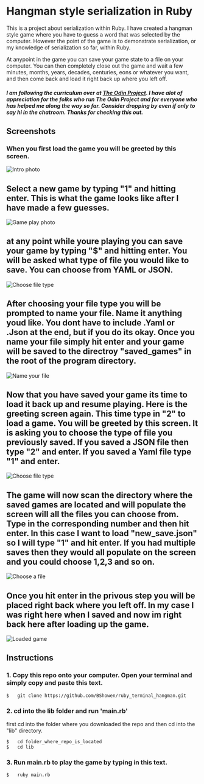 # Hangman style serialization in Ruby

This is a project about serialization within Ruby. I have created a hangman style game where you have to guess a word that was selected by the computer. However the point of the game is to demonstrate serialization, or my knowledge of serialization so far, within Ruby. 

At anypoint in the game you can save your game state to a file on your computer. You can then completely close out the game and wait a few minutes, months, years, decades, centuries, eons or whatever you want, and then come back and load it right back up where you left off. 

##### I am following the curriculum over at [The Odin Project](https://www.theodinproject.com). I have alot of appreciation for the folks who run The Odin Project and for everyone who has helped me along the way so far. Consider dropping by even if only to say hi in the chatroom. Thanks for checking this out. 

## Screenshots
### When you first load the game you will be greeted by this screen. 
![Intro photo](https://github.com/BShowen/ruby_terminal_hangman/blob/master/screenshots/Intro.png "Intro screen")

## Select a new game by typing "1" and hitting enter. This is what the game looks like after I have made a few guesses. 
![Game play photo](https://github.com/BShowen/ruby_terminal_hangman/blob/master/screenshots/game_play.png "Game play")

## at any point while youre playing you can save your game by typing "$" and hitting enter. You will be asked what type of file you would like to save. You can choose from YAML or JSON. 
![Choose file type](https://github.com/BShowen/ruby_terminal_hangman/blob/master/screenshots/save_a_game.png "Choose your file type")

## After choosing your file type you will be prompted to name your file. Name it anything youd like. You dont have to include .Yaml or .Json at the end, but if you do its okay. Once you name your file simply hit enter and your game will be saved to the directroy "saved_games" in the root of the program directory. 
![Name your file](https://github.com/BShowen/ruby_terminal_hangman/blob/master/screenshots/name_your_save_file.png "Naming a file type")

## Now that you have saved your game its time to load it back up and resume playing. Here is the greeting screen again. This time type in "2" to load a game. You will be greeted by this screen. It is asking you to choose the type of file you previously saved. If you saved a JSON file then type "2" and enter. If you saved a Yaml file type "1" and enter. 
![Choose file type](https://github.com/BShowen/ruby_terminal_hangman/blob/master/screenshots/choose_a_load_file_type.png "Choose file type")

## The game will now scan the directory where the saved games are located and will populate the screen will all the files you can choose from. Type in the corresponding number and then hit enter. In this case I want to load "new_save.json" so I will type "1" and hit enter. If you had multiple saves then they would all populate on the screen and you could choose 1,2,3 and so on. 
![Choose a file](https://github.com/BShowen/ruby_terminal_hangman/blob/master/screenshots/choose_a_load_file.png "Choose a file")

## Once you hit enter in the privous step you will be placed right back where you left off. In my case I was right here when I saved and now im right back here after loading up the game. 
![Loaded game](https://github.com/BShowen/ruby_terminal_hangman/blob/master/screenshots/game_play.png "Loaded game")

## Instructions 
### 1. Copy this repo onto your computer. Open your terminal and simply copy and paste this text. 
```
$   git clone https://github.com/BShowen/ruby_terminal_hangman.git
```

### 2. cd into the lib folder and run 'main.rb'
first cd into the folder where you downloaded the repo and then cd into the "lib" directory. 
``` 
$   cd folder_where_repo_is_located
$   cd lib
```

### 3. Run main.rb to play the game by typing in this text. 
```
$   ruby main.rb
```

